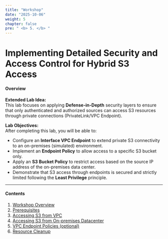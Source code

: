 ```yaml
---
title: "Workshop"
date: "2025-10-06"
weight: 5
chapter: false
pre: " <b> 5. </b> "
---
```


# Implementing Detailed Security and Access Control for Hybrid S3 Access

#### Overview

**Extended Lab Idea:**  
This lab focuses on applying **Defense-in-Depth** security layers to ensure that only authenticated and authorized sources can access S3 resources through private connections (PrivateLink/VPC Endpoint).

**Lab Objectives:**  
After completing this lab, you will be able to:

- Configure an **Interface VPC Endpoint** to extend private S3 connectivity to an on-premises (simulated) environment.
- Implement an **Endpoint Policy** to allow access to a specific S3 bucket only.
- Apply an **S3 Bucket Policy** to restrict access based on the source IP address of the on-premises data center.
- Demonstrate that S3 access through endpoints is secured and strictly limited following the **Least Privilege** principle.

---

#### Contents

1. [Workshop Overview](5.1-Workshop-overview/)
2. [Prerequisites](5.2-Prerequiste/)
3. [Accessing S3 from VPC](5.3-S3-vpc/)
4. [Accessing S3 from On-premises Datacenter](5.4-S3-onprem/)
5. [VPC Endpoint Policies (optional)](5.5-Policy/)
6. [Resource Cleanup](5.6-Cleanup/)  
